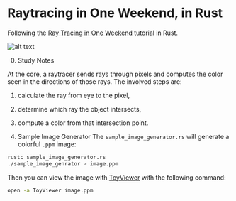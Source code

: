 # Raytracing in One Weekend, in Rust
Following the [Ray Tracing in One Weekend](https://raytracing.github.io/books/RayTracingInOneWeekend.html) tutorial in Rust.

![alt text](https://github.com/amandazhuyilan/raytracing-in-one-weekend-rust/workflows/Rust/badge.svg)

0. Study Notes

At the core, a raytracer sends rays through pixels and computes the color seen in the directions of those rays. The involved steps are:
1. calculate the ray from eye to the pixel,
2. determine which ray the object intersects,
3. compute a color from that intersection point.

1. Sample Image Generator
The `sample_image_generator.rs` will generate a colorful `.ppm` image:

```bash
rustc sample_image_generator.rs
./sample_image_genrator > image.ppm
```
Then you can view the image with [ToyViewer](https://apps.apple.com/us/app/toyviewer/id414298354?l=en&mt=12) with the following command:
```bash
open -a ToyViewer image.ppm
```
